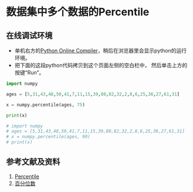 # 数据集中多个数据的Percentile

## 在线调试环境

- 单机右方的[Python Online Compiler](https://trinket.io/python3/a5bd54189b)，稍后在浏览器里会显示python的运行环境。
- 把下面的这段python代码拷贝到这个页面左侧的空白栏中， 然后单击上方的按键“Run”。

```python
import numpy

ages = [5,31,43,48,50,41,7,11,15,39,80,82,32,2,8,6,25,36,27,61,31]

x = numpy.percentile(ages, 75)

print(x)

# import numpy
# ages = [5,31,43,48,50,41,7,11,15,39,80,82,32,2,8,6,25,36,27,61,31]
# x = numpy.percentile(ages, 90)
# print(x)
```

## 参考文献及资料

1. [Percentile](https://www.w3schools.com/python/python_ml_percentile.asp)
1. [百分位数](https://www.w3school.com.cn/python/python_ml_percentile.asp)


